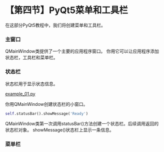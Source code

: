 # 【第四节】PyQt5菜单和工具栏

在这部分PyQt5教程中，我们将创建菜单和工具栏。

### 主窗口

QMainWindow类提供了一个主要的应用程序窗口。
你用它可以让应用程序添加状态栏，工具栏和菜单栏。

### 状态栏

状态栏用于显示状态信息。

[example_01.py](../../sample/【第四节】PyQt5菜单和工具栏/example_01.py)

你用QMainWindow创建状态栏的小窗口。

```python
self.statusBar().showMessage('Ready')
```

QMainWindow类第一次调用statusBar()方法创建一个状态栏。后续调用返回的状态栏对象。
showMessage()状态栏上显示一条信息。

### 菜单栏